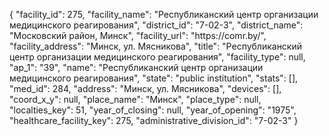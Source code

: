{
    "facility_id": 275,
    "facility_name": "Республиканский центр организации медицинского реагирования",
    "district_id": "7-02-3",
    "district_name": "Московский район, Минск",
    "facility_url": "https:\/\/comr.by\/",
    "facility_address": "Минск, ул. Мясникова",
    "title": "Республиканский центр организации медицинского реагирования",
    "facility_type": null,
    "ap_1": "39",
    "name": "Республиканский центр организации медицинского реагирования",
    "state": "public institution",
    "stats": [],
    "med_id": 284,
    "address": "Минск, ул. Мясникова",
    "devices": [],
    "coord_x_y": null,
    "place_name": "Минск",
    "place_type": null,
    "localties_key": 51,
    "year_of_closing": null,
    "year_of_opening": "1975",
    "healthcare_facility_key": 275,
    "administrative_division_id": "7-02-3"
}